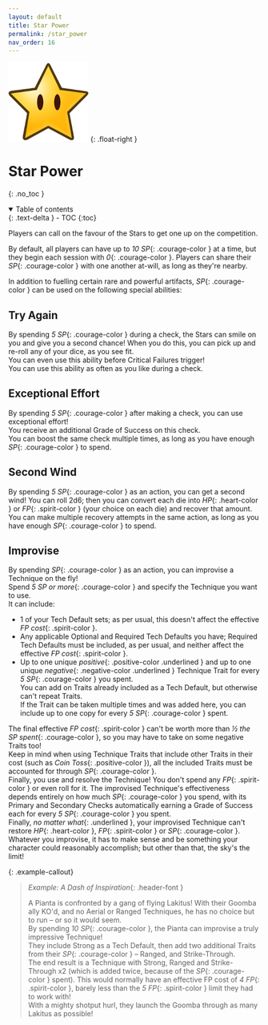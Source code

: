 ```yaml
---
layout: default
title: Star Power
permalink: /star_power
nav_order: 16
---
```


![](assets/images/icons/starpower.png)
{: .float-right }

# Star Power
{: .no_toc }

<details open markdown="block">
  <summary>
    Table of contents
  </summary>
  {: .text-delta }
- TOC
{:toc}
</details>

Players can call on the favour of the Stars to get one up on the competition. 

By default, all players can have up to *10 SP*{: .courage-color } at a time, but they begin each session with *0*{: .courage-color }. Players can share their *SP*{: .courage-color } with one another at-will, as long as they're nearby.

In addition to fuelling certain rare and powerful artifacts, *SP*{: .courage-color } can be used on the following special abilities:

## Try Again  

By spending *5 SP*{: .courage-color } during a check, the Stars can smile on you and give you a second chance! When you do this, you can pick up and re-roll any of your dice, as you see fit.  
You can even use this ability before Critical Failures trigger!  
You can use this ability as often as you like during a check.

## Exceptional Effort  

By spending *5 SP*{: .courage-color } after making a check, you can use exceptional effort!  
You receive an additional Grade of Success on this check.  
You can boost the same check multiple times, as long as you have enough *SP*{: .courage-color } to spend.

## Second Wind  

By spending *5 SP*{: .courage-color } as an action, you can get a second wind! You can roll 2d6; then you can convert each die into *HP*{: .heart-color } or *FP*{: .spirit-color } (your choice on each die) and recover that amount.  
You can make multiple recovery attempts in the same action, as long as you have enough *SP*{: .courage-color } to spend.

## Improvise

By spending *SP*{: .courage-color } as an action, you can improvise a Technique on the fly!  
Spend *5 SP or more*{: .courage-color } and specify the Technique you want to use.  
It can include:
    
- 1 of your Tech Default sets; as per usual, this doesn't affect the effective *FP cost*{: .spirit-color }.
- Any applicable Optional and Required Tech Defaults you have; Required Tech Defaults must be included, as per usual, and neither affect the effective *FP cost*{: .spirit-color }.
- Up to one unique *positive*{: .positive-color .underlined } and up to one unique *negative*{: .negative-color .underlined } Technique Trait for every *5 SP*{: .courage-color } you spent.  
    You can add on Traits already included as a Tech Default, but otherwise can't repeat Traits.  
    If the Trait can be taken multiple times and was added here, you can include up to one copy for every *5 SP*{: .courage-color } spent.
    
The final effective *FP cost*{: .spirit-color } can't be worth more than *½ the SP spent*{: .courage-color }, so you may have to take on some negative Traits too!  
Keep in mind when using Technique Traits that include other Traits in their cost (such as *Coin Toss*{: .positive-color }), all the included Traits must be accounted for through *SP*{: .courage-color }.  
Finally, you use and resolve the Technique! You don't spend any *FP*{: .spirit-color } or even roll for it. The improvised Technique's effectiveness depends entirely on how much *SP*{: .courage-color } you spend, with its Primary and Secondary Checks automatically earning a Grade of Success each for every *5 SP*{: .courage-color } you spent.  
Finally, *no matter what*{: .underlined }, your improvised Technique can't restore *HP*{: .heart-color }, *FP*{: .spirit-color } or *SP*{: .courage-color }.  
Whatever you improvise, it has to make sense and be something your character could reasonably accomplish; but other than that, the sky's the limit!

{: .example-callout}
> *Example: A Dash of Inspiration*{: .header-font }
>
> A Pianta is confronted by a gang of flying Lakitus! With their Goomba ally KO'd, and no Aerial or Ranged Techniques, he has no choice but to run – or so it would seem.  
> By spending *10 SP*{: .courage-color }, the Pianta can improvise a truly impressive Technique!  
> They include Strong as a Tech Default, then add two additional Traits from their *SP*{: .courage-color } – Ranged, and Strike-Through.  
> The end result is a Technique with Strong, Ranged and Strike-Through x2 (which is added twice, because of the *SP*{: .courage-color } spent). This would normally have an effective FP cost of *4 FP*{: .spirit-color }, barely less than the *5 FP*{: .spirit-color } limit they had to work with!  
> With a mighty shotput hurl, they launch the Goomba through as many Lakitus as possible!

